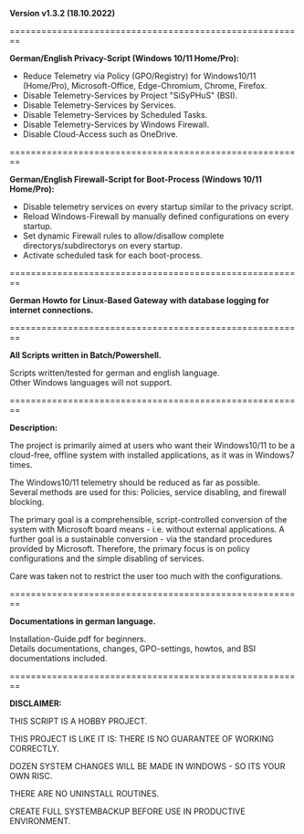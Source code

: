 **Version v1.3.2  (18.10.2022)** 

========================================================

**German/English Privacy-Script (Windows 10/11 Home/Pro):**

* Reduce Telemetry via Policy (GPO/Registry) for Windows10/11 (Home/Pro), Microsoft-Office, Edge-Chromium, Chrome, Firefox.
* Disable Telemetry-Services by Project "SiSyPHuS" (BSI).
* Disable Telemetry-Services by Services.
* Disable Telemetry-Services by Scheduled Tasks.
* Disable Telemetry-Services by Windows Firewall.
* Disable Cloud-Access such as OneDrive.

========================================================

**German/English Firewall-Script for Boot-Process (Windows 10/11 Home/Pro):**

* Disable telemetry services on every startup similar to the privacy script.
* Reload Windows-Firewall by manually defined configurations on every startup.
* Set dynamic Firewall rules to allow/disallow complete directorys/subdirectorys on every startup.
* Activate scheduled task for each boot-process.

========================================================

**German Howto for Linux-Based Gateway with database logging for internet connections.**

========================================================

**All Scripts written in Batch/Powershell.**

Scripts written/tested for german and english language.<br>
Other Windows languages will not support.

========================================================

**Description:**

The project is primarily aimed at users who want their Windows10/11 to be a cloud-free, offline system with installed applications, as it was in Windows7 times.

The Windows10/11 telemetry should be reduced as far as possible.<br> 
Several methods are used for this: Policies, service disabling, and firewall blocking.

The primary goal is a comprehensible, script-controlled conversion of the system with Microsoft board means - i.e. without external applications. A further goal is a sustainable conversion - via the standard procedures provided by Microsoft. Therefore, the primary focus is on policy configurations and the simple disabling of services.

Care was taken not to restrict the user too much with the configurations.

========================================================

**Documentations in german language.**

Installation-Guide.pdf for beginners.<br>
Details documentations, changes, GPO-settings, howtos, and BSI documentations included.

========================================================

**DISCLAIMER:**

THIS SCRIPT IS A HOBBY PROJECT.

THIS PROJECT IS LIKE IT IS: THERE IS NO GUARANTEE OF WORKING CORRECTLY.

DOZEN SYSTEM CHANGES WILL BE MADE IN WINDOWS - SO ITS YOUR OWN RISC.

THERE ARE NO UNINSTALL ROUTINES.

CREATE FULL SYSTEMBACKUP BEFORE USE IN PRODUCTIVE ENVIRONMENT.
